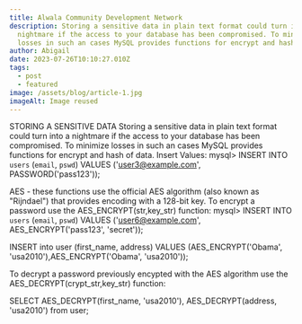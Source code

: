 ```yaml
---
title: Alwala Community Development Network
description: Storing a sensitive data in plain text format could turn into a
  nightmare if the access to your database has been compromised. To minimize
  losses in such an cases MySQL provides functions for encrypt and hash of data.
author: Abigail
date: 2023-07-26T10:10:27.010Z
tags:
  - post
  - featured
image: /assets/blog/article-1.jpg
imageAlt: Image reused
---
```

STORING A SENSITIVE DATA
Storing a sensitive data in plain text format could turn into a nightmare if the access to your database has been compromised. To minimize losses in such an cases MySQL provides functions for encrypt and hash of data.
Insert Values:
mysql> INSERT INTO `users` (`email`, `pswd`) VALUES ('user3@example.com', PASSWORD('pass123'));

AES - these functions use the official AES algorithm (also known as "Rijndael") that provides encoding with a 128-bit key. 
To encrypt a password use the AES_ENCRYPT(str,key_str) function:
mysql> INSERT INTO `users` (`email`, `pswd`) VALUES ('user6@example.com', AES_ENCRYPT('pass123', 'secret'));

INSERT into user (first_name, address) VALUES (AES_ENCRYPT('Obama', 'usa2010'),AES_ENCRYPT('Obama', 'usa2010'));

To decrypt a password previously encypted with the AES algorithm use the AES_DECRYPT(crypt_str,key_str) function:

SELECT AES_DECRYPT(first_name, 'usa2010'), AES_DECRYPT(address, 'usa2010') from user;